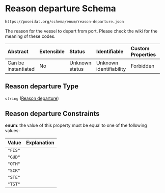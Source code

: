 # Reason departure Schema

```txt
https://poseidat.org/schema/enum/reason-departure.json
```

The reason for the vessel to depart from port. Please check the wiki for the meaning of these codes.

| Abstract            | Extensible | Status         | Identifiable            | Custom Properties | Additional Properties | Access Restrictions | Defined In                                                                         |
| :------------------ | :--------- | :------------- | :---------------------- | :---------------- | :-------------------- | :------------------ | :--------------------------------------------------------------------------------- |
| Can be instantiated | No         | Unknown status | Unknown identifiability | Forbidden         | Allowed               | none                | [reason-departure.json](schemas/enum/reason-departure.json "open original schema") |

## Reason departure Type

`string` ([Reason departure](reason-departure.md))

## Reason departure Constraints

**enum**: the value of this property must be equal to one of the following values:

| Value   | Explanation |
| :------ | :---------- |
| `"FIS"` |             |
| `"GUD"` |             |
| `"OTH"` |             |
| `"SCR"` |             |
| `"STE"` |             |
| `"TST"` |             |
